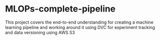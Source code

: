 # MLOPs-complete-pipeline
This project covers the end-to-end understanding for creating a machine learning pipeline and working around it using DVC for experiment tracking and data versioning using AWS S3
